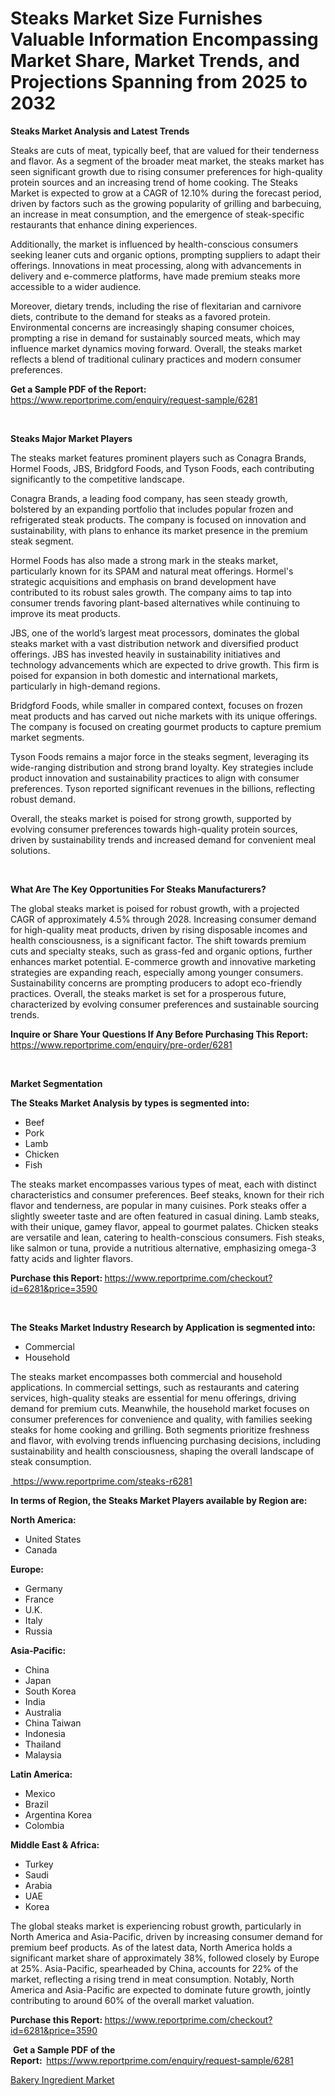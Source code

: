 <p><h1>Steaks Market Size Furnishes Valuable Information Encompassing Market Share, Market Trends, and Projections Spanning from 2025 to 2032</h1></p><p><strong>Steaks Market Analysis and Latest Trends</strong></p>
<p><p>Steaks are cuts of meat, typically beef, that are valued for their tenderness and flavor. As a segment of the broader meat market, the steaks market has seen significant growth due to rising consumer preferences for high-quality protein sources and an increasing trend of home cooking. The Steaks Market is expected to grow at a CAGR of 12.10% during the forecast period, driven by factors such as the growing popularity of grilling and barbecuing, an increase in meat consumption, and the emergence of steak-specific restaurants that enhance dining experiences.</p><p>Additionally, the market is influenced by health-conscious consumers seeking leaner cuts and organic options, prompting suppliers to adapt their offerings. Innovations in meat processing, along with advancements in delivery and e-commerce platforms, have made premium steaks more accessible to a wider audience. </p><p>Moreover, dietary trends, including the rise of flexitarian and carnivore diets, contribute to the demand for steaks as a favored protein. Environmental concerns are increasingly shaping consumer choices, prompting a rise in demand for sustainably sourced meats, which may influence market dynamics moving forward. Overall, the steaks market reflects a blend of traditional culinary practices and modern consumer preferences.</p></p>
<p><strong>Get a Sample PDF of the Report:&nbsp;</strong> <a href="https://www.reportprime.com/enquiry/request-sample/6281?utm_campaign=2606&utm_medium=2&utm_source=Github&utm_content=ia&utm_term=19032025&utm_id=steaks">https://www.reportprime.com/enquiry/request-sample/6281</a></p>
<p>&nbsp;</p>
<p><strong>Steaks Major Market Players</strong></p>
<p><p>The steaks market features prominent players such as Conagra Brands, Hormel Foods, JBS, Bridgford Foods, and Tyson Foods, each contributing significantly to the competitive landscape.</p><p>Conagra Brands, a leading food company, has seen steady growth, bolstered by an expanding portfolio that includes popular frozen and refrigerated steak products. The company is focused on innovation and sustainability, with plans to enhance its market presence in the premium steak segment. </p><p>Hormel Foods has also made a strong mark in the steaks market, particularly known for its SPAM and natural meat offerings. Hormel's strategic acquisitions and emphasis on brand development have contributed to its robust sales growth. The company aims to tap into consumer trends favoring plant-based alternatives while continuing to improve its meat products.</p><p>JBS, one of the world’s largest meat processors, dominates the global steaks market with a vast distribution network and diversified product offerings. JBS has invested heavily in sustainability initiatives and technology advancements which are expected to drive growth. This firm is poised for expansion in both domestic and international markets, particularly in high-demand regions.</p><p>Bridgford Foods, while smaller in compared context, focuses on frozen meat products and has carved out niche markets with its unique offerings. The company is focused on creating gourmet products to capture premium market segments.</p><p>Tyson Foods remains a major force in the steaks segment, leveraging its wide-ranging distribution and strong brand loyalty. Key strategies include product innovation and sustainability practices to align with consumer preferences. Tyson reported significant revenues in the billions, reflecting robust demand.</p><p>Overall, the steaks market is poised for strong growth, supported by evolving consumer preferences towards high-quality protein sources, driven by sustainability trends and increased demand for convenient meal solutions.</p></p>
<p>&nbsp;</p>
<p><strong>What Are The Key Opportunities For Steaks Manufacturers?</strong></p>
<p><p>The global steaks market is poised for robust growth, with a projected CAGR of approximately 4.5% through 2028. Increasing consumer demand for high-quality meat products, driven by rising disposable incomes and health consciousness, is a significant factor. The shift towards premium cuts and specialty steaks, such as grass-fed and organic options, further enhances market potential. E-commerce growth and innovative marketing strategies are expanding reach, especially among younger consumers. Sustainability concerns are prompting producers to adopt eco-friendly practices. Overall, the steaks market is set for a prosperous future, characterized by evolving consumer preferences and sustainable sourcing trends.</p></p>
<p><strong>Inquire or Share Your Questions If Any Before Purchasing This Report:</strong> <a href="https://www.reportprime.com/enquiry/pre-order/6281?utm_campaign=2606&utm_medium=2&utm_source=Github&utm_content=ia&utm_term=19032025&utm_id=steaks">https://www.reportprime.com/enquiry/pre-order/6281</a></p>
<p>&nbsp;</p>
<p><strong>Market Segmentation</strong></p>
<p><strong>The Steaks Market Analysis by types is segmented into:</strong></p>
<p><ul><li>Beef</li><li>Pork</li><li>Lamb</li><li>Chicken</li><li>Fish</li></ul></p>
<p><p>The steaks market encompasses various types of meat, each with distinct characteristics and consumer preferences. Beef steaks, known for their rich flavor and tenderness, are popular in many cuisines. Pork steaks offer a slightly sweeter taste and are often featured in casual dining. Lamb steaks, with their unique, gamey flavor, appeal to gourmet palates. Chicken steaks are versatile and lean, catering to health-conscious consumers. Fish steaks, like salmon or tuna, provide a nutritious alternative, emphasizing omega-3 fatty acids and lighter flavors.</p></p>
<p><strong>Purchase this Report:&nbsp;</strong><a href="https://www.reportprime.com/checkout?id=6281&price=3590&utm_campaign=2606&utm_medium=2&utm_source=Github&utm_content=ia&utm_term=19032025&utm_id=steaks">https://www.reportprime.com/checkout?id=6281&price=3590</a></p>
<p>&nbsp;</p>
<p><strong>The Steaks Market Industry Research by Application is segmented into:</strong></p>
<p><ul><li>Commercial</li><li>Household</li></ul></p>
<p><p>The steaks market encompasses both commercial and household applications. In commercial settings, such as restaurants and catering services, high-quality steaks are essential for menu offerings, driving demand for premium cuts. Meanwhile, the household market focuses on consumer preferences for convenience and quality, with families seeking steaks for home cooking and grilling. Both segments prioritize freshness and flavor, with evolving trends influencing purchasing decisions, including sustainability and health consciousness, shaping the overall landscape of steak consumption.</p></p>
<p><a href="https://www.reportprime.com/steaks-r6281?utm_campaign=2606&utm_medium=2&utm_source=Github&utm_content=ia&utm_term=19032025&utm_id=steaks">&nbsp;https://www.reportprime.com/steaks-r6281</a></p>
<p><strong>In terms of Region, the Steaks Market Players available by Region are:</strong></p>
<p>
    <p> <strong> North America: </strong>
        <ul>
            <li>United States</li>
            <li>Canada</li>
        </ul>
        </p> 
    <p> <strong> Europe: </strong>
        <ul>
            <li>Germany</li>
            <li>France</li>
            <li>U.K.</li>
            <li>Italy</li>
            <li>Russia</li>
        </ul>
        </p> 
    <p> <strong> Asia-Pacific: </strong>
        <ul>
            <li>China</li>
            <li>Japan</li>
            <li>South Korea</li>
            <li>India</li>
            <li>Australia</li>
            <li>China Taiwan</li>
            <li>Indonesia</li>
            <li>Thailand</li>
            <li>Malaysia</li>
        </ul>
        </p> 
    <p> <strong> Latin America: </strong>
        <ul>
            <li>Mexico</li>
            <li>Brazil</li>
            <li>Argentina Korea</li>
            <li>Colombia</li>
        </ul>
        </p> 
    <p> <strong> Middle East & Africa: </strong>
        <ul>
            <li>Turkey</li>
            <li>Saudi</li>
            <li>Arabia</li>
            <li>UAE</li>
            <li>Korea</li>
        </ul>
    </p>
    </p>
<p><p>The global steaks market is experiencing robust growth, particularly in North America and Asia-Pacific, driven by increasing consumer demand for premium beef products. As of the latest data, North America holds a significant market share of approximately 38%, followed closely by Europe at 25%. Asia-Pacific, spearheaded by China, accounts for 22% of the market, reflecting a rising trend in meat consumption. Notably, North America and Asia-Pacific are expected to dominate future growth, jointly contributing to around 60% of the overall market valuation.</p></p>
<p><strong>Purchase this Report: </strong><a href="https://www.reportprime.com/checkout?id=6281&price=3590&utm_campaign=2606&utm_medium=2&utm_source=Github&utm_content=ia&utm_term=19032025&utm_id=steaks">https://www.reportprime.com/checkout?id=6281&price=3590</a></p>
<p>&nbsp;<strong>Get a Sample PDF of the Report:&nbsp;&nbsp;</strong><a href="https://www.reportprime.com/enquiry/request-sample/6281?utm_campaign=2606&utm_medium=2&utm_source=Github&utm_content=ia&utm_term=19032025&utm_id=steaks">https://www.reportprime.com/enquiry/request-sample/6281</a></p>
<p><strong></strong></p>
<p><p><a href="https://github.com/hgf64gh/Market-Research-Report-List-2/blob/main/bakery-ingredient-market.md?utm_campaign=2606&utm_medium=2&utm_source=Github&utm_content=ia&utm_term=19032025&utm_id=steaks">Bakery Ingredient Market</a></p></p>